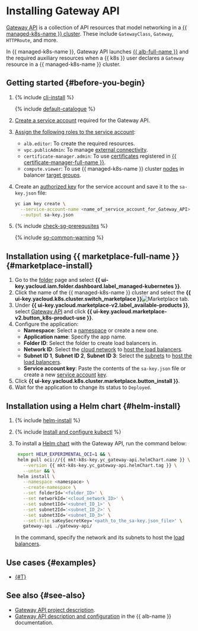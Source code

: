 # Installing Gateway API

[Gateway API](https://github.com/kubernetes-sigs/gateway-api) is a collection of API resources that model networking in a [{{ managed-k8s-name }} cluster](../../managed-kubernetes/concepts/index.md#kubernetes-cluster). These include `GatewayClass`, `Gateway`, `HTTPRoute`, and more.

In {{ managed-k8s-name }}, Gateway API launches [{{ alb-full-name }}](../../application-load-balancer/) and the required auxiliary resources when a {{ k8s }} user declares a `Gateway` resource in a {{ managed-k8s-name }} cluster.

## Getting started {#before-you-begin}

1. {% include [cli-install](../cli-install.md) %}

   {% include [default-catalogue](../default-catalogue.md) %}

1. [Create a service account](../../iam/operations/sa/create.md) required for the Gateway API.
1. [Assign the following roles to the service account](../../iam/operations/sa/assign-role-for-sa.md):
   * `alb.editor`: To create the required resources.
   * `vpc.publicAdmin`: To manage [external connectivity](../../vpc/security/index.md#roles-list).
   * `certificate-manager.admin`: To use [certificates](../../certificate-manager/concepts/index.md#types) registered in [{{ certificate-manager-full-name }}](../../certificate-manager/).
   * `compute.viewer`: To use {{ managed-k8s-name }} cluster [nodes](../../managed-kubernetes/concepts/index.md#node-group) in balancer [target groups](../../application-load-balancer/concepts/target-group.md).
1. Create an [authorized key](../../iam/operations/authorized-key/create.md) for the service account and save it to the `sa-key.json` file:

   ```bash
   yc iam key create \
     --service-account-name <name_of_service_account_for_Gateway_API> \
     --output sa-key.json
   ```

1. {% include [check-sg-prerequsites](./security-groups/check-sg-prerequsites-lvl3.md) %}

   {% include [sg-common-warning](./security-groups/sg-common-warning.md) %}


## Installation using {{ marketplace-full-name }} {#marketplace-install}

1. Go to the [folder](../../resource-manager/concepts/resources-hierarchy.md#folder) page and select **{{ ui-key.yacloud.iam.folder.dashboard.label_managed-kubernetes }}**.
1. Click the name of the {{ managed-k8s-name }} cluster and select the **{{ ui-key.yacloud.k8s.cluster.switch_marketplace }}**![Marketplace](../../_assets/console-icons/shopping-cart.svg) tab.
1. Under **{{ ui-key.yacloud.marketplace-v2.label_available-products }}**, select [Gateway API](/marketplace/products/yc/gateway-api) and click **{{ ui-key.yacloud.marketplace-v2.button_k8s-product-use }}**.
1. Configure the application:
   * **Namespace**: Select a [namespace](../../managed-kubernetes/concepts/index.md#namespace) or create a new one.
   * **Application name**: Specify the app name.
   * **Folder ID**: Select the folder to create load balancers in.
   * **Network ID**: Select the [cloud network](../../vpc/concepts/network.md#network) to [host the load balancers](../../application-load-balancer/concepts/application-load-balancer.md#lb-location).
   * **Subnet ID 1**, **Subnet ID 2**, **Subnet ID 3**: Select the [subnets](../../vpc/concepts/network.md#subnet) to [host the load balancers](../../application-load-balancer/concepts/application-load-balancer.md#lb-location).
   * **Service account key**: Paste the contents of the `sa-key.json` file or create a new [service account](../../iam/concepts/users/service-accounts.md) [key](../../iam/concepts/authorization/key.md).
1. Click **{{ ui-key.yacloud.k8s.cluster.marketplace.button_install }}**.
1. Wait for the application to change its status to `Deployed`.


## Installation using a Helm chart {#helm-install}

1. {% include [helm-install](helm-install.md) %}
1. {% include [Install and configure kubectl](kubectl-install.md) %}
1. To install a [Helm chart](https://helm.sh/docs/topics/charts/) with the Gateway API, run the command below:

   ```bash
    export HELM_EXPERIMENTAL_OCI=1 && \
    helm pull oci://{{ mkt-k8s-key.yc_gateway-api.helmChart.name }} \
      --version {{ mkt-k8s-key.yc_gateway-api.helmChart.tag }} \
      --untar && \
    helm install \
      --namespace <namespace> \
      --create-namespace \
      --set folderId='<folder_ID>' \
      --set networkId='<cloud_network_ID>' \
      --set subnet1Id='<subnet_ID_1>' \
      --set subnet2Id='<subnet_ID_2>' \
      --set subnet3Id='<subnet_ID_3>' \
      --set-file saKeySecretKey='<path_to_the_sa-key.json_file>' \
      gateway-api ./gateway-api/
   ```

   In the command, specify the network and its subnets to host the [load balancers](../../application-load-balancer/concepts/application-load-balancer.md#lb-location).

## Use cases {#examples}

* [{#T}](../../managed-kubernetes/tutorials/marketplace/gateway-api.md)

## See also {#see-also}

* [Gateway API project description](https://gateway-api.sigs.k8s.io/).
* [Gateway API description and configuration](../../application-load-balancer/tools/k8s-gateway-api/index.md) in the {{ alb-name }} documentation.
